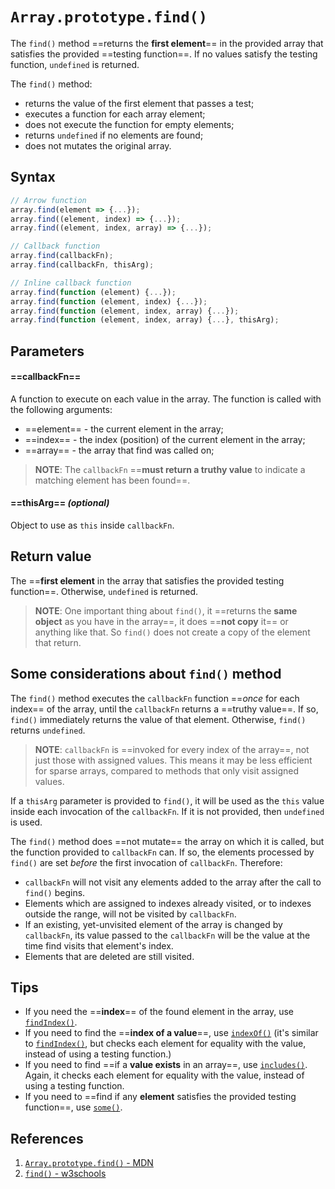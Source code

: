 # `Array.prototype.find()`

The `find()` method ==returns the **first element**== in the provided array that satisfies the provided ==testing function==. If no values satisfy the testing function, `undefined` is returned.

The `find()` method:

- returns the value of the first element that passes a test;
- executes a function for each array element;
- does not execute the function for empty elements;
- returns `undefined` if no elements are found;
- does not mutates the original array.

## Syntax

```js
// Arrow function
array.find(element => {...});
array.find((element, index) => {...});
array.find((element, index, array) => {...});

// Callback function
array.find(callbackFn);
array.find(callbackFn, thisArg);

// Inline callback function
array.find(function (element) {...});
array.find(function (element, index) {...});
array.find(function (element, index, array) {...});
array.find(function (element, index, array) {...}, thisArg);
```

## Parameters

#### ==**callbackFn**== 

A function to execute on each value in the array. The function is called with the following arguments:

- ==element== - the current element in the array;
- ==index== - the index (position) of the current element in the array;
- ==array== - the array that find was called on;

> **NOTE**: The `callbackFn` ==**must return a truthy value** to indicate a matching element has been found==.

#### ==**thisArg**== _(optional)_ 

Object to use as `this` inside `callbackFn`.

## Return value

The ==**first element** in the array that satisfies the provided testing function==. Otherwise, `undefined` is returned.

> **NOTE**: One important thing about `find()`, it ==returns the **same object** as you have in the array==, it does ==**not copy** it== or anything like that. So `find()` does not create a copy of the element that return.

## Some considerations about `find()` method

The `find()` method executes the `callbackFn` function ==_once_ for each index== of the array, until the `callbackFn` returns a ==truthy value==. If so, `find()` immediately returns the value of that element. Otherwise, `find()` returns `undefined`.

> **NOTE**: `callbackFn` is ==invoked for every index of the array==, not just those with assigned values. This means it may be less efficient for sparse arrays, compared to methods that only visit assigned values.

If a `thisArg` parameter is provided to `find()`, it will be used as the `this` value inside each invocation of the `callbackFn`. If it is not provided, then `undefined` is used.

The `find()` method does ==not mutate== the array on which it is called, but the function provided to `callbackFn` can. If so, the elements processed by `find()` are set _before_ the first invocation of `callbackFn`. Therefore:

- `callbackFn` will not visit any elements added to the array after the call to `find()` begins.
- Elements which are assigned to indexes already visited, or to indexes outside the range, will not be visited by `callbackFn`.
- If an existing, yet-unvisited element of the array is changed by `callbackFn`, its value passed to the `callbackFn` will be the value at the time find visits that element's index.
- Elements that are deleted are still visited.

## Tips

- If you need the ==**index**== of the found element in the array, use [`findIndex()`](https://developer.mozilla.org/en-US/docs/Web/JavaScript/Reference/Global_Objects/Array/findIndex).
- If you need to find the ==**index of a value**==, use [`indexOf()`](https://developer.mozilla.org/en-US/docs/Web/JavaScript/Reference/Global_Objects/Array/indexOf) (it's similar to [`findIndex()`](https://developer.mozilla.org/en-US/docs/Web/JavaScript/Reference/Global_Objects/Array/findIndex), but checks each element for equality with the value, instead of using a testing function.)
- If you need to find ==if a **value exists** in an array==, use [`includes()`](https://developer.mozilla.org/en-US/docs/Web/JavaScript/Reference/Global_Objects/Array/includes). Again, it checks each element for equality with the value, instead of using a testing function.
- If you need to ==find if any **element** satisfies the provided testing function==, use [`some()`](https://developer.mozilla.org/en-US/docs/Web/JavaScript/Reference/Global_Objects/Array/some).

## References

1. [`Array.prototype.find()` - MDN](https://developer.mozilla.org/en-US/docs/Web/JavaScript/Reference/Global_Objects/Array/find)
2. [`find()` - w3schools](https://www.w3schools.com/jsref/jsref_find.asp)
